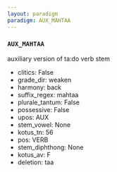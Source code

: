 ```yaml
---
layout: paradigm
paradigm: AUX_MAHTAA
---
```

### ` AUX_MAHTAA `

auxiliary version of ta:do verb stem
* clitics: False
* grade_dir: weaken
* harmony: back
* suffix_regex: mahtaa
* plurale_tantum: False
* possessive: False
* upos: AUX
* stem_vowel: None
* kotus_tn: 56
* pos: VERB
* stem_diphthong: None
* kotus_av: F
* deletion: taa
